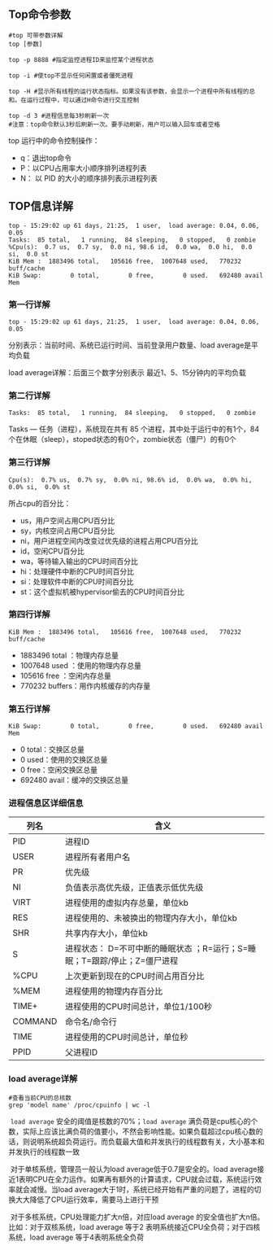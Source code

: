 ## Top命令参数

```shell
#top 可带参数详解
top [参数]

top -p 8888 #指定监控进程ID来监控某个进程状态

top -i #使top不显示任何闲置或者僵死进程

top -H #显示所有线程的运行状态指标。如果没有该参数，会显示一个进程中所有线程的总和。在运行过程中，可以通过H命令进行交互控制

top -d 3 #进程信息每3秒刷新一次
#注意：top命令默认3秒后刷新一次。要手动刷新，用户可以输入回车或者空格
```



top 运行中的命令控制操作：

- q：退出top命令
- P：以CPU占用率大小顺序排列进程列表
- N： 以 PID 的大小的顺序排列表示进程列表 





## TOP信息详解

```shell
top - 15:29:02 up 61 days, 21:25,  1 user,  load average: 0.04, 0.06, 0.05
Tasks:  85 total,   1 running,  84 sleeping,   0 stopped,   0 zombie
%Cpu(s):  0.7 us,  0.7 sy,  0.0 ni, 98.6 id,  0.0 wa,  0.0 hi,  0.0 si,  0.0 st
KiB Mem :  1883496 total,   105616 free,  1007648 used,   770232 buff/cache
KiB Swap:        0 total,        0 free,        0 used.   692480 avail Mem 
```



### 第一行详解

`top - 15:29:02 up 61 days, 21:25,  1 user,  load average: 0.04, 0.06, 0.05`

分别表示：当前时间、系统已运行时间、当前登录用户数量、load average是平均负载

load average详解：后面三个数字分别表示 最近1、5、15分钟内的平均负载



### 第二行详解

`Tasks:  85 total,   1 running,  84 sleeping,   0 stopped,   0 zombie`

 Tasks — 任务（进程），系统现在共有 85 个进程，其中处于运行中的有1个，84个在休眠（sleep），stoped状态的有0个，zombie状态（僵尸）的有0个 



### 第三行详解

`Cpu(s):  0.7% us,  0.7% sy,  0.0% ni, 98.6% id,  0.0% wa,  0.0% hi,  0.0% si,  0.0% st`

所占cpu的百分比：

- us，用户空间占用CPU百分比
- sy，内核空间占用CPU百分比
- ni，用户进程空间内改变过优先级的进程占用CPU百分比
- id，空闲CPU百分比
- wa，等待输入输出的CPU时间百分比
- hi：处理硬件中断的CPU时间百分比
- si：处理软件中断的CPU时间百分比
- st：这个虚拟机被hypervisor偷去的CPU时间百分比



### 第四行详解

`KiB Mem :  1883496 total,   105616 free,  1007648 used,   770232 buff/cache`

- 1883496 total  ：物理内存总量
- 1007648 used ：使用的物理内存总量
- 105616 free     ：空闲内存总量
- 770232 buffers：用作内核缓存的内存量



### 第五行详解

`KiB Swap:        0 total,        0 free,        0 used.   692480 avail Mem`

- 0 total：交换区总量
- 0 used：使用的交换区总量
- 0 free：空闲交换区总量
- 692480 avail：缓冲的交换区总量



### 进程信息区详细信息

| 列名    | 含义                                                         |
| ------- | ------------------------------------------------------------ |
| PID     | 进程ID                                                       |
| USER    | 进程所有者用户名                                             |
| PR      | 优先级                                                       |
| NI      | 负值表示高优先级，正值表示低优先级                           |
| VIRT    | 进程使用的虚拟内存总量，单位kb                               |
| RES     | 进程使用的、未被换出的物理内存大小，单位kb                   |
| SHR     | 共享内存大小，单位kb                                         |
| S       | 进程状态： D=不可中断的睡眠状态 ；R=运行；S=睡眠；T=跟踪/停止；Z=僵尸进程 |
| %CPU    | 上次更新到现在的CPU时间占用百分比                            |
| %MEM    | 进程使用的物理内存百分比                                     |
| TIME+   | 进程使用的CPU时间总计，单位1/100秒                           |
| COMMAND | 命令名/命令行                                                |
| TIME    | 进程使用的CPU时间总计，单位秒                                |
| PPID    | 父进程ID                                                     |



### load average详解

```shell
#查看当前CPU的总核数
grep 'model name' /proc/cpuinfo | wc -l
```

​		`load average` 安全的阈值是核数的70%；`load average` 满负荷是cpu核心的个数，实际上应该比满负荷的值要小，不然会影响性能。如果负载超过cpu核心数的话，则说明系统超负荷运行。而负载最大值和并发执行的线程数有关，大小基本和并发执行的线程数一致

​		对于单核系统，管理员一般认为load average低于0.7是安全的。load average接近1表明CPU在全力运作。如果再有额外的计算请求，CPU就会过载，系统运行效率就会减慢。当load average大于1时，系统已经开始有严重的问题了，进程的切换大大降低了CPU运行效率，需要马上进行干预

​		对于多核系统，CPU处理能力扩大n倍，对应load average 的安全值也扩大n倍。比如：对于双核系统，load average 等于2 表明系统接近CPU全负荷；对于四核系统，load average 等于4表明系统全负荷

